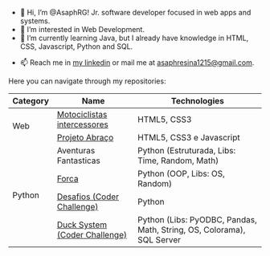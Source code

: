 - 👋 Hi, I’m @AsaphRG! Jr. software developer focused in web apps and systems.
- 👀 I’m interested in Web Development.
- 🌱 I’m currently learning Java, but I already have knowledge in HTML, CSS, Javascript, Python and SQL.
<!-- - 💞️ I’m looking to collaborate on ... -->
- 📫 Reach me in <a href="https://www.linkedin.com/in/asaphresinagil/?locale=en_US">my linkedin</a> or mail me at <a href="mailto:asaphresina1215@gmail.com">asaphresina1215@gmail.com</a>.

<p>Here you can navigate through my repositories:</p>

<table>
  <thead>
    <tr>
      <th>Category</th>
      <th>Name</th>
      <th>Technologies</th>
    </tr>
  </thead>
  <tbody>
    <tr>
      <td rowspan="2">Web</td>
      <td><a href="https://github.com/AsaphRG/MotociclistasIntercessores">Motociclistas intercessores</a></td>
      <td>HTML5, CSS3</td>
    </tr>
    <tr>
      <td><a href="https://github.com/AsaphRG/Projeto_Abraco">Projeto Abraço</a></td>
      <td>HTML5, CSS3 e Javascript</td>
    </tr>
    <tr>
      <td rowspan="4">Python</td>
      <td>Aventuras Fantasticas</td>
      <td>Python (Estruturada, Libs: Time, Random, Math)</td>
    </tr>
    <tr>
      <td><a href="https://github.com/AsaphRG/Forca">Forca</a></td>
      <td>Python (OOP, Libs: OS, Random)</td>
    </tr>
    <tr>
      <td><a href="https://github.com/AsaphRG/Desafios_Coder_Challenge">Desafios (Coder Challenge)</a></td>
      <td>Python</td>
    </tr>
    <tr>
      <td><a href="https://github.com/AsaphRG/Duck_System">Duck System (Coder Challenge)</a></td>
      <td>Python (Libs: PyODBC, Pandas, Math, String, OS, Colorama), SQL Server</td>
    </tr>
  </tbody>
</table>

<!---
AsaphRG/AsaphRG is a ✨ special ✨ repository because its `README.md` (this file) appears on your GitHub profile.
You can click the Preview link to take a look at your changes.
--->
